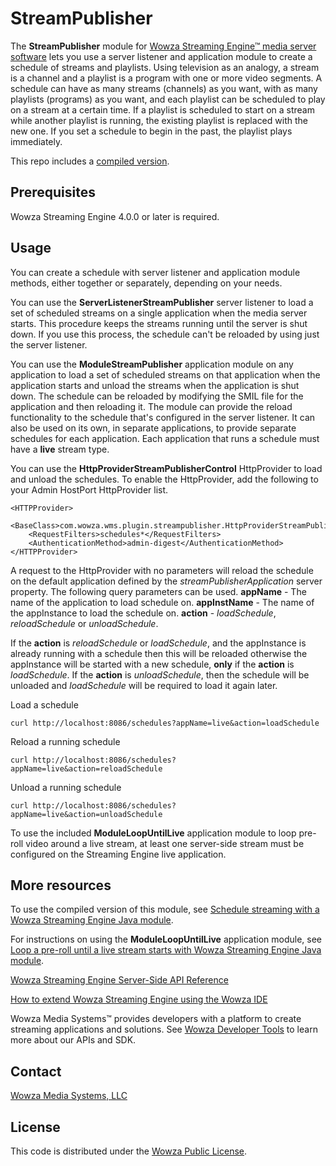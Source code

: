 # StreamPublisher
The **StreamPublisher** module for [Wowza Streaming Engine™ media server software](https://www.wowza.com/products/streaming-engine) lets you use a server listener and application module to create a schedule of streams and playlists. Using television as an analogy, a stream is a channel and a playlist is a program with one or more video segments. A schedule can have as many streams (channels) as you want, with as many playlists (programs) as you want, and each playlist can be scheduled to play on a stream at a certain time. If a playlist is scheduled to start on a stream while another playlist is running, the existing playlist is replaced with the new one. If you set a schedule to begin in the past, the playlist plays immediately.

This repo includes a [compiled version](/lib/wse-plugin-streampublisher.jar).

## Prerequisites
Wowza Streaming Engine 4.0.0 or later is required.

## Usage
You can create a schedule with server listener and application module methods, either together or separately, depending on your needs.

You can use the **ServerListenerStreamPublisher** server listener to load a set of scheduled streams on a single application when the media server starts. This procedure keeps the streams running until the server is shut down. If you use this process, the schedule can't be reloaded by using just the server listener.

You can use the **ModuleStreamPublisher** application module on any application to load a set of scheduled streams on that application when the application starts and unload the streams when the application is shut down. The schedule can be reloaded by modifying the SMIL file for the application and then reloading it. The module can provide the reload functionality to the schedule that's configured in the server listener. It can also be used on its own, in separate applications, to provide separate schedules for each application. Each application that runs a schedule must have a **live** stream type.

You can use the **HttpProviderStreamPublisherControl** HttpProvider to load and unload the schedules. To enable the HttpProvider, add the following to your Admin HostPort HttpProvider list.
```
<HTTPProvider>
	<BaseClass>com.wowza.wms.plugin.streampublisher.HttpProviderStreamPublisherControl</BaseClass>
	<RequestFilters>schedules*</RequestFilters>
	<AuthenticationMethod>admin-digest</AuthenticationMethod>
</HTTPProvider>
```
A request to the HttpProvider with no parameters will reload the schedule on the default application defined by the *streamPublisherApplication* server property. The following query parameters can be used.
**appName** - The name of the application to load schedule on.
**appInstName** - The name of the appInstance to load the schedule on.
**action** - *loadSchedule*, *reloadSchedule* or *unloadSchedule*. 

If the **action** is *reloadSchedule* or *loadSchedule*, and the appInstance is already running with a schedule then this will be reloaded otherwise the appInstance will be started with a new schedule, **only** if the **action** is *loadSchedule*.
If the **action** is *unloadSchedule*, then the schedule will be unloaded and *loadSchedule* will be required to load it again later.

Load a schedule
```
curl http://localhost:8086/schedules?appName=live&action=loadSchedule
```
Reload a running schedule
```
curl http://localhost:8086/schedules?appName=live&action=reloadSchedule
```
Unload a running schedule
```
curl http://localhost:8086/schedules?appName=live&action=unloadSchedule
```

To use the included **ModuleLoopUntilLive** application module to loop pre-roll video around a live stream, at least one server-side stream must be configured on the Streaming Engine live application.

## More resources
To use the compiled version of this module, see [Schedule streaming with a Wowza Streaming Engine Java module](https://www.wowza.com/docs/how-to-schedule-streaming-with-wowza-streaming-engine-streampublisher).

For instructions on using the **ModuleLoopUntilLive** application module, see [Loop a pre-roll until a live stream starts with Wowza Streaming Engine Java module](https://www.wowza.com/docs/how-to-loop-a-pre-roll-until-a-live-stream-starts-loopuntillive).

[Wowza Streaming Engine Server-Side API Reference](https://www.wowza.com/resources/serverapi/)

[How to extend Wowza Streaming Engine using the Wowza IDE](https://www.wowza.com/docs/how-to-extend-wowza-streaming-engine-using-the-wowza-ide)

Wowza Media Systems™ provides developers with a platform to create streaming applications and solutions. See [Wowza Developer Tools](https://www.wowza.com/developer) to learn more about our APIs and SDK.

## Contact
[Wowza Media Systems, LLC](https://www.wowza.com/contact)

## License
This code is distributed under the [Wowza Public License](https://github.com/WowzaMediaSystems/wse-plugin-streampublisher/blob/master/LICENSE.txt).
